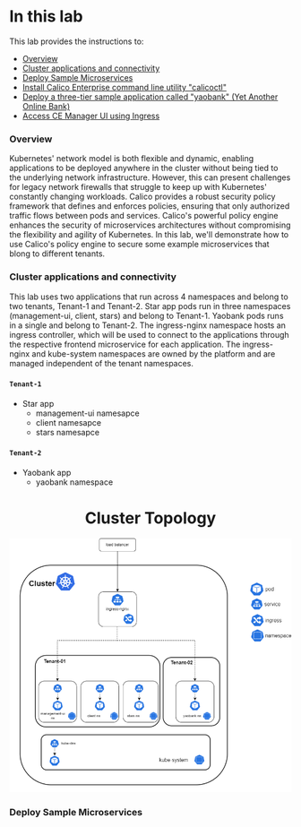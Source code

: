 # In this lab

This lab provides the instructions to:

* [Overview](https://github.com/tigera-cs/Calico-Security-Observability-Troubleshooting-Training/blob/main/1.%20Install%20Calico%20Enterprise/README.md#overview)
* [Cluster applications and connectivity](https://github.com/tigera-cs/Calico-Security-Observability-Troubleshooting-Training/blob/main/2.%20Secure%20Pod%20Traffic%20Using%20Calico%20Security%20Policy/README.md#cluster-application-and-connectivity)
* [Deploy Sample Microservices](https://github.com/tigera-cs/Calico-Security-Observability-Troubleshooting-Training/blob/main/1.%20Install%20Calico%20Enterprise/README.md#install-calico-enterprise)
* [Install Calico Enterprise command line utility "calicoctl"](https://github.com/tigera-cs/Calico-Security-Observability-Troubleshooting-Training/blob/main/1.%20Install%20Calico%20Enterprise/README.md#install-calico-enterprise-command-line-utility-calicoctl)
* [Deploy a three-tier sample application called "yaobank" (Yet Another Online Bank)](https://github.com/tigera-cs/Calico-Enterprise-Networking-Training/blob/main/1.%20Install%20Calico%20Enterprise/README.md#deploy-a-three-tier-sample-application-called-yaobank-yet-another-online-bank)
* [Access CE Manager UI using Ingress](https://github.com/tigera-cs/Calico-Enterprise-Networking-Training/blob/main/1.%20Install%20Calico%20Enterprise/README.md#access-ce-manager-ui-using-ingress)


### Overview

Kubernetes' network model is both flexible and dynamic, enabling applications to be deployed anywhere in the cluster without being tied to the underlying network infrastructure. However, this can present challenges for legacy network firewalls that struggle to keep up with Kubernetes' constantly changing workloads. Calico provides a robust security policy framework that defines and enforces policies, ensuring that only authorized traffic flows between pods and services. Calico's powerful policy engine enhances the security of microservices architectures without compromising the flexibility and agility of Kubernetes. In this lab, we'll demonstrate how to use Calico's policy engine to secure some example microservices that blong to different tenants.

### Cluster applications and connectivity

This lab uses two applications that run across 4 namespaces and belong to two tenants, Tenant-1 and Tenant-2. Star app pods run in three namespaces (management-ui, client, stars) and belong to Tenant-1. Yaobank pods runs in a single and belong to Tenant-2. The ingress-nginx namespace hosts an ingress controller, which will be used to connect to the applications through the respective frontend microservice for each application. The ingress-nginx and kube-system namespaces are owned by the platform and are managed independent of the tenant namespaces.

#### `Tenant-1`
  - Star app
    -  management-ui namesapce
    -  client namesapce
    -  stars namesapce
  
#### `Tenant-2`
  - Yaobank app
    -  yaobank namespace



<h1 align="center">Cluster Topology</h1>


<p align="center">
<img src="/img/3.tenants.png">
</p>


### Deploy Sample Microservices
